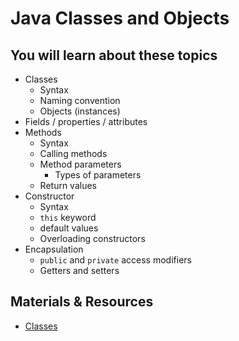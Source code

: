 # Java Classes and Objects

## You will learn about these topics

- Classes
  - Syntax
  - Naming convention
  - Objects (instances)
- Fields / properties / attributes
- Methods
  - Syntax
  - Calling methods
  - Method parameters
    - Types of parameters
  - Return values
- Constructor
  - Syntax
  - `this` keyword
  - default values
  - Overloading constructors
- Encapsulation
  - `public` and `private` access modifiers
  - Getters and setters

<!--
- Method overloading
  - Syntax
  - Overloading methods
- `static` members
- summary
-->

## Materials & Resources

- [Classes](./classes/README.md)